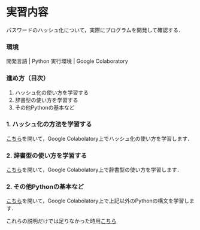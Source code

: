 # 実習内容

パスワードのハッシュ化について，実際にプログラムを開発して確認する．

### 環境

開発言語 | Python
実行環境 | Google Colaboratory

### 進め方（目次）

1. ハッシュ化の使い方を学習する
2. 辞書型の使い方を学習する
3. その他Pythonの基本など


### 1. ハッシュ化の方法を学習する

[こちら](https://colab.research.google.com/github/uemotota/Colab/blob/master/hash.ipynb)を開いて，Google Colabolatory上でハッシュ化の使い方を学習します．

### 2. 辞書型の使い方を学習する

[こちら](https://colab.research.google.com/github/uemotota/Colab/blob/master/List.ipynb)を開いて，Google Colabolatory上で辞書型の使い方を学習します．

### 2. その他Pythonの基本など

[こちら](https://colab.research.google.com/github/uemotota/Colab/blob/master/List.ipynb)を開いて，Google Colabolatory上で上記以外のPythonの構文を学習します．

これらの説明だけでは足りなかった時用[こちら](https://qiita.com/AI_Academy/items/b97b2178b4d10abe0adb)

